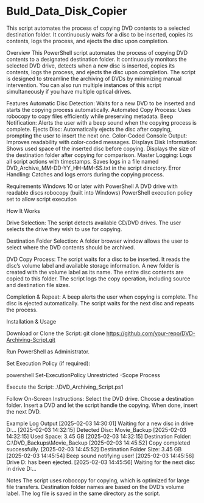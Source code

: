 # Buld_Data_Disk_Copier
This script automates the process of copying DVD contents to a selected destination folder. It continuously waits for a disc to be inserted, copies its contents, logs the process, and ejects the disc upon completion.

Overview
  This PowerShell script automates the process of copying DVD contents to a designated destination folder. It continuously monitors the selected DVD drive, detects when a new disc is inserted, copies its contents, logs the process, and ejects the disc upon completion. The script is designed to streamline the archiving of DVDs by minimizing manual intervention.  You can also run multiple instances of this script simultaneously if you have multiple optical drives.

Features
  Automatic Disc Detection: Waits for a new DVD to be inserted and starts the copying process automatically.
  Automated Copy Process: Uses robocopy to copy files efficiently while preserving metadata.
  Beep Notification: Alerts the user with a beep sound when the copying process is complete.
  Ejects Disc: Automatically ejects the disc after copying, prompting the user to insert the next one.
  Color-Coded Console Output: Improves readability with color-coded messages.
  Displays Disk Information:
  Shows used space of the inserted disc before copying.
  Displays the size of the destination folder after copying for comparison.
  Master Logging:
  Logs all script actions with timestamps.
  Saves logs in a file named DVD_Archive_MM-DD-YY_HH-MM-SS.txt in the script directory.
  Error Handling: Catches and logs errors during the copying process.

Requirements
  Windows 10 or later with PowerShell
  A DVD drive with readable discs
  robocopy (built into Windows)
  PowerShell execution policy set to allow script execution
  
How It Works

Drive Selection:
  The script detects available CD/DVD drives.
  The user selects the drive they wish to use for copying.

Destination Folder Selection:
  A folder browser window allows the user to select where the DVD contents should be archived. 

DVD Copy Process:
  The script waits for a disc to be inserted.
  It reads the disc’s volume label and available storage information.
  A new folder is created with the volume label as its name.
  The entire disc contents are copied to this folder.
  The script logs the copy operation, including source and destination file sizes.

Completion & Repeat:
  A beep alerts the user when copying is complete.
  The disc is ejected automatically.
  The script waits for the next disc and repeats the process.

Installation & Usage

  Download or Clone the Script:
    git clone https://github.com/your-repo/DVD-Archiving-Script.git
  
  Run PowerShell as Administrator.
  
  Set Execution Policy (if required):
  
  powershell
  Set-ExecutionPolicy Unrestricted -Scope Process
  
  Execute the Script:
  .\DVD_Archiving_Script.ps1
  
  Follow On-Screen Instructions:
    Select the DVD drive.
    Choose a destination folder.
    Insert a DVD and let the script handle the copying.
    When done, insert the next DVD.

Example Log Output
  [2025-02-03 14:30:01] Waiting for a new disc in drive D:...
  [2025-02-03 14:32:15] Detected Disc: Movie_Backup
  [2025-02-03 14:32:15] Used Space: 3.45 GB
  [2025-02-03 14:32:15] Destination Folder: C:\DVD_Backups\Movie_Backup
  [2025-02-03 14:45:52] Copy completed successfully.
  [2025-02-03 14:45:52] Destination Folder Size: 3.45 GB
  [2025-02-03 14:45:54] Beep sound notifying user!
  [2025-02-03 14:45:56] Drive D: has been ejected.
  [2025-02-03 14:45:56] Waiting for the next disc in drive D:...

Notes
  The script uses robocopy for copying, which is optimized for large file transfers.
  Destination folder names are based on the DVD’s volume label.
  The log file is saved in the same directory as the script.

